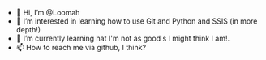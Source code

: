 - 👋 Hi, I’m @Loomah
- 👀 I’m interested in learning how to use Git and Python and SSIS (in more depth!)
- 🌱 I’m currently learning hat I'm not as good s I might think I am!.
- 📫 How to reach me via github, I think?

<!---
Loomah/Loomah is a ✨ special ✨ repository because its `README.md` (this file) appears on your GitHub profile.
You can click the Preview link to take a look at your changes.
--->
